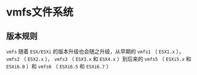 # vmfs文件系统

## 版本规则

`vmfs` 随着 `ESX/ESXi` 的版本升级也会随之升级，从早期的 `vmfs1` （ `ESX1.x` ）， `vmfs2` （ `ESX2.x` ）， `vmfs3` （ `ESX3.x` 和 `ESX4.x` ）到后来的 `vmfs5` （ `ESXi5.x` 和 `ESXi6.0` ）和 `vmfs6` （ `ESXi6.5` 和 `ESXi6.7` ）
